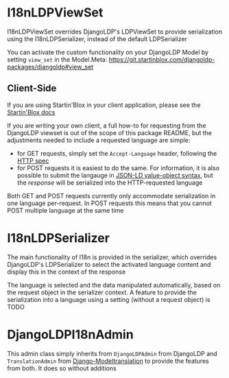 
# I18nLDPViewSet

I18nLDPViewSet overrides DjangoLDP's LDPViewSet to provide serialization using the I18nLDPSerializer, instead of the default LDPSerializer

You can activate the custom functionality on your DjangoLDP Model by setting `view_set` in the Model.Meta: https://git.startinblox.com/djangoldp-packages/djangoldp#view_set

## Client-Side

If you are using Startin'Blox in your client application, please see the [Startin'Blox docs](https://docs.startinblox.com)

If you are writing your own client, a full how-to for requesting from the DjangoLDP viewset is out of the scope of this package README, but the adjustments needed to include a requested language are simple:
* for GET requests, simply set the `Accept-Language` header, following the [HTTP spec](https://developer.mozilla.org/en-US/docs/Web/HTTP/Headers/Accept-Language)
* for POST requests it is easiest to do the same. For information, it is also possible to submit the langauge in [JSON-LD value-object syntax](https://www.w3.org/TR/json-ld/#value-objects), but the _response_ will be serialized into the HTTP-requested language

Both GET and POST requests currently only accommodate serialization in one language per-request. In POST requests this means that you cannot POST multiple language at the same time

# I18nLDPSerializer

The main functionality of I18n is provided in the serializer, which overrides DjangoLDP's LDPSerializer to select the activated language content and display this in the context of the response

The language is selected and the data manipulated automatically, based on the request object in the serializer context. A feature to provide the serialization into a language using a setting (without a request object) is TODO

# DjangoLDPI18nAdmin

This admin class simply inherits from `DjangoLDPAdmin` from DjangoLDP and `TranslationAdmin` from [Django-Modeltranslation](https://django-modeltranslation.readthedocs.io/en/latest/admin.html) to provide the features from both. It does so without additions

